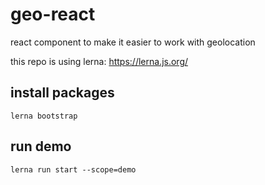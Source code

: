 # geo-react
react component to make it easier to work with geolocation

this repo is using lerna: https://lerna.js.org/

## install packages

``
lerna bootstrap
``

## run demo

``
lerna run start --scope=demo
``
